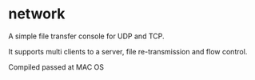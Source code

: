 # network
A simple file transfer console for UDP and TCP.

It supports multi clients to a server, file re-transmission and flow control.

Compiled passed at MAC OS

